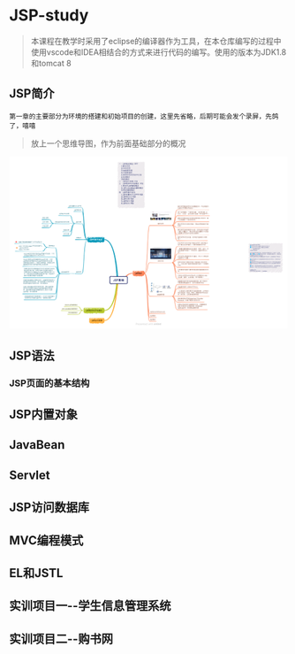 # JSP-study

>本课程在教学时采用了eclipse的编译器作为工具，在本仓库编写的过程中使用vscode和IDEA相结合的方式来进行代码的编写。使用的版本为JDK1.8和tomcat 8

## JSP简介
`第一章的主要部分为环境的搭建和初始项目的创建，这里先省略，后期可能会发个录屏，先鸽了，嘻嘻`
> 放上一个思维导图，作为前面基础部分的概况

![JSP基础](./Xmind/JSP基础.png)

## JSP语法
### JSP页面的基本结构

## JSP内置对象
## JavaBean
## Servlet
## JSP访问数据库
## MVC编程模式
## EL和JSTL
## 实训项目一--学生信息管理系统
## 实训项目二--购书网
